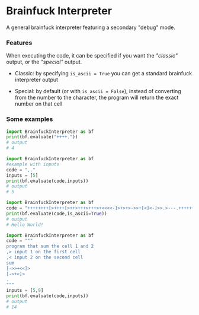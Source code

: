 # Brainfuck Interpreter

A general brainfuck interpreter featuring a secondary "debug" mode.

### Features

When executing the code, it can be specified if you want the _"classic"_ output, 
or the _"special"_ output.

- Classic: by specifying `is_ascii = True` you can get a standard brainfuck interpreter output
  
- Special: by default (or with `is_ascii = False`), instead of converting from the
number to the character, the program will return the exact number on that cell
  
### Some examples

```python
import BrainfuckInterpreter as bf
print(bf.evaluate("++++."))
# output
# 4
```
```python
import BrainfuckInterpreter as bf
#example with inputs
code = ",."
inputs = [5]
print(bf.evaluate(code,inputs))
# output
# 5
```
```python
import BrainfuckInterpreter as bf
code = "++++++++[>++++[>++>+++>+++>+<<<<-]>+>+>->>+[<]<-]>>.>---.+++++++..+++.>>.<-.<.+++.------.--------.>>+.>++."
print(bf.evaluate(code,is_ascii=True))
# output
# Hello World!
```
```python
import BrainfuckInterpreter as bf
code = """
program that sum the cell 1 and 2
,> input 1 on the first cell
,< input 2 on the second cell
sum
[->>+<<]>
[->+<]>
.
"""
inputs = [5,9]
print(bf.evaluate(code,inputs))
# output
# 14
```
